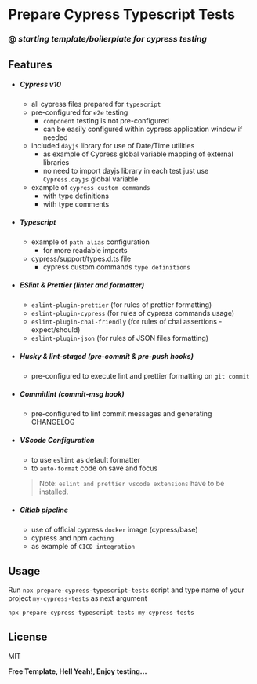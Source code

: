 # Prepare Cypress Typescript Tests
### @ _starting template/boilerplate for cypress testing_

## Features

- ##### Cypress v10
    - all cypress files prepared for `typescript`
    - pre-configured for `e2e` testing
        - `component` testing is not pre-configured
        - can be easily configured within cypress application window if needed
    - included `dayjs` library for use of Date/Time utilities
        - as example of Cypress global variable mapping of external libraries
        - no need to import dayjs library in each test just use `Cypress.dayjs` global variable
    - example of `cypress custom commands` 
        - with type definitions
        - with type comments
- ##### Typescript
    - example of `path alias` configuration 
        - for more readable imports
    - cypress/support/types.d.ts file 
        - cypress custom commands `type definitions`
- ##### ESlint & Prettier (linter and formatter)
    - `eslint-plugin-prettier` (for rules of prettier formatting)   
    - `eslint-plugin-cypress` (for rules of cypress commands usage)
    - `eslint-plugin-chai-friendly` (for rules of chai assertions - expect/should)
    - `eslint-plugin-json` (for rules of JSON files formatting)
- ##### Husky & lint-staged (pre-commit & pre-push hooks)
    - pre-configured to execute lint and prettier formatting on `git commit`
- ##### Commitlint (commit-msg hook)
    - pre-configured to lint commit messages and generating CHANGELOG
- ##### VScode Configuration
    - to use `eslint` as default formatter
    - to `auto-format` code on save and focus
    > Note: `eslint and prettier vscode extensions` have to be installed.
- ##### Gitlab pipeline
    - use of official cypress `docker` image (cypress/base)
    - cypress and npm `caching`
    - as example of `CICD integration`   

## Usage

Run `npx prepare-cypress-typescript-tests` script and type name of your project `my-cypress-tests` as next argument
```sh
npx prepare-cypress-typescript-tests my-cypress-tests
```

## License

MIT

**Free Template, Hell Yeah!, Enjoy testing...**

